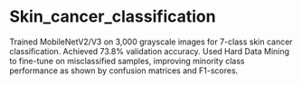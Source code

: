 # Skin_cancer_classification
Trained MobileNetV2/V3 on 3,000 grayscale images for 7-class skin cancer classification. Achieved 73.8% validation accuracy. Used Hard Data Mining to fine-tune on misclassified samples, improving minority class performance as shown by confusion matrices and F1-scores.
